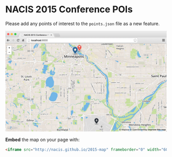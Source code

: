 # NACIS 2015 Conference POIs

Please add any points of interest to the `points.json` file as a new feature.

![screenshot](screenshot.png)

**Embed** the map on your page with:

```HTML
<iframe src="http://nacis.github.io/2015-map" frameborder="0" width="600" height="400">
```